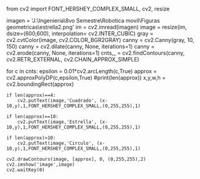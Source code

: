 from cv2 import FONT_HERSHEY_COMPLEX_SMALL, cv2, resize

imagen = 'J:\Ingenieria\8vo Semestre\Robotica movil\Figuras geometricas\estrella2.png'
im = cv2.imread(imagen)
image = resize(im, dsize=(600,600), interpolation= cv2.INTER_CUBIC)
gray = cv2.cvtColor(image, cv2.COLOR_BGR2GRAY)
canny = cv2.Canny(gray, 10, 150)
canny = cv2.dilate(canny, None, iterations=1)
canny = cv2.erode(canny, None, iterations=1)
cnts,_ = cv2.findContours(canny, cv2.RETR_EXTERNAL, cv2.CHAIN_APPROX_SIMPLE)


for c in cnts:
	epsilon = 0.01*cv2.arcLength(c,True)
	approx = cv2.approxPolyDP(c,epsilon,True)
	#print(len(approx))
	x,y,w,h = cv2.boundingRect(approx)

	if len(approx)==4:
		cv2.putText(image,'Cuadrado', (x-10,y),1,FONT_HERSHEY_COMPLEX_SMALL,(0,255,255),1)

	if len(approx)==10:
		cv2.putText(image,'Estrella', (x-10,y),1,FONT_HERSHEY_COMPLEX_SMALL,(0,255,255),1)

	if len(approx)>10:
		cv2.putText(image,'Circulo', (x-10,y),1,FONT_HERSHEY_COMPLEX_SMALL,(0,255,255),1)

	cv2.drawContours(image, [approx], 0, (0,255,255),2)
	cv2.imshow('image',image)
	cv2.waitKey(0)
